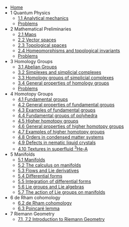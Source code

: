 - [Home](README.md)
- 1 Quantum Physics
  - [1.1 Analytical mechanics](1/1.1.md)
  - [Problems](1/1_problems.md)
- 2 Mathematical Preliminaries
  - [2.1 Maps](2/2.1.md)
  - [2.2 Vector spaces](2/2.2.md)
  - [2.3 Topological spaces](2/2.3.md)
  - [2.4 Homeomorphisms and topological invariants](2/2.4.md)
  - [Problems](2/2_problems.md)
- 3 Homology Groups
  - [3.1 Abelian Groups](3/3.1.md)
  - [3.2 Simplexes and simplicial complexes](3/3.2.md)
  - [3.3 Homology groups of simplicial complexes](3/3.3.md)
  - [3.4 General properties of homology groups](3/3.4.md)
  - [Problems](3/3_problems.md)
- 4 Homotopy Groups
  - [4.1 Fundamental groups](4/4.1.md) 
  - [4.2 General properties of fundamental groups](4/4.2.md)
  - [4.3 Examples of fundamental groups](4/4.3.md)
  - [4.4 Fundamental groups of polyhedra](4/4.4.md)
  - [4.5 Higher homotopy groups](4/4.5.md)
  - [4.6 General properties of higher homotopy groups](4/4.6.md)
  - [4.7 Examples of higher homotopy groups](4/4.7.md)
  - [4.8 Orders in condensed matter systems](4/4.8.md)
  - [4.9 Defects in nematic liquid crystals](4/4.9.md)
  - [4.10 Textures in superfluid $^3$He-A](4/4.10.md)
- 5 Manifolds
  - [5.1 Manifolds](5/5.1.md)
  - [5.2 The calculus on manifolds](5/5.2.md)
  - [5.3 Flows and Lie derivatives](5/5.3.md)
  - [5.4 Differential forms](5/5.4.md)
  - [5.5 Integration of differential forms](5/5.5.md)
  - [5.6 Lie groups and Lie algebras](5/5.6.md)
  - [5.7 The action of Lie groups on manifolds](5/5.7.md)
- 6 de Rham cohomology
  - [6.2 de Rham cohomology](6/6.2.md)
  - [6.3 Poincaré lemma](6/6.3.md)
- 7 Riemann Geometry
  - [7.1, 7.2 Introduction to Riemann Geometry](7/7.1_7.2.md)
